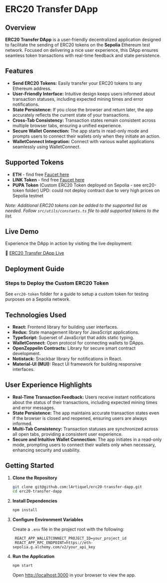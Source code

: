 # ERC20 Transfer DApp

## Overview

**ERC20 Transfer DApp** is a user-friendly decentralized application designed to facilitate the sending of ERC20 tokens on the **Sepolia** Ethereum test network. Focused on delivering a nice user experience, this DApp ensures seamless token transactions with real-time feedback and state persistence.

## Features

- **Send ERC20 Tokens:** Easily transfer your ERC20 tokens to any Ethereum address.
- **User-Friendly Interface:** Intuitive design keeps users informed about transaction statuses, including expected mining times and error notifications.
- **State Persistence:** If you close the browser and return later, the app accurately reflects the current state of your transactions.
- **Cross-Tab Consistency:** Transaction states remain consistent across multiple browser tabs, ensuring a unified experience.
- **Secure Wallet Connection:** The app starts in read-only mode and prompts users to connect their wallets only when they initiate an action.
- **WalletConnect Integration:** Connect with various wallet applications seamlessly using WalletConnect.

## Supported Tokens

- **ETH** - find free [Faucet here](https://faucets.chain.link/sepolia)
- **LINK Token** - find free [Faucet here](https://faucets.chain.link/sepolia)
- **PUPA Token** (Custom ERC20 Token deployed on Sepolia - see erc20-token folder) UPD: could not deploy contract due to very high prices on Sepolia testnet

_Note: Additional ERC20 tokens can be added to the supported list as needed. Follow `src/utils/constants.ts` file to add supported tokens to the list._

## Live Demo

Experience the DApp in action by visiting the live deployment:

🔗 [ERC20 Transfer DApp Live](https://token-transfer-dapp.artware.me/)

## Deployment Guide

### Steps to Deploy the Custom ERC20 Token

See `erc20-token` folder for a guide to setup a custom token for testing purposes on a Sepolia network.

## Technologies Used

- **React:** Frontend library for building user interfaces.
- **Redux:** State management library for JavaScript applications.
- **TypeScript:** Superset of JavaScript that adds static typing.
- **WalletConnect:** Open protocol for connecting wallets to DApps.
- **OpenZeppelin Contracts:** Library for secure smart contract development.
- **Notistack:** Snackbar library for notifications in React.
- **Material-UI (MUI):** React UI framework for building responsive interfaces.

## User Experience Highlights

- **Real-Time Transaction Feedback:** Users receive instant notifications about the status of their transactions, including expected mining times and error messages.
- **State Persistence:** The app maintains accurate transaction states even if the browser is closed and reopened, ensuring users are always informed.
- **Multi-Tab Consistency:** Transaction statuses are synchronized across all open tabs, providing a consistent user experience.
- **Secure and Intuitive Wallet Connection:** The app initiates in a read-only mode, prompting users to connect their wallets only when necessary, enhancing security and usability.

## Getting Started

1. **Clone the Repository**

   ```bash
   git clone git@github.com:lArtiquel/erc20-transfer-dapp.git
   cd erc20-transfer-dapp
   ```

2. **Install Dependencies**

   ```bash
   npm install
   ```

3. **Configure Environment Variables**

   Create a `.env` file in the project root with the following:

   ```env
    REACT_APP_WALLETCONNECT_PROJECT_ID=your_project_id
    REACT_APP_RPC_ENDPOINT=https://eth-sepolia.g.alchemy.com/v2/your_api_key
   ```

4. **Run the Application**

   ```bash
   npm start
   ```

   Open [http://localhost:3000](http://localhost:3000) in your browser to view the app.
